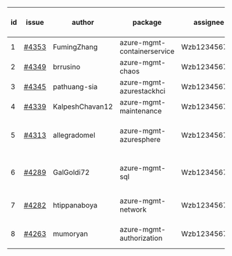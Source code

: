 | id | issue | author | package | assignee | bot advice | created date of issue | target release date | date from target |
| ------ | ------ | ------ | ------ | ------ | ------ | ------ | ------ | :-----: |
| 1 | [#4353](https://github.com/Azure/sdk-release-request/issues/4353) | FumingZhang | azure-mgmt-containerservice | Wzb123456789 | new comment. | 07-21 | 08-25 |  |
| 2 | [#4349](https://github.com/Azure/sdk-release-request/issues/4349) | brrusino | azure-mgmt-chaos | Wzb123456789 |  | 07-20 | 08-25 |  |
| 3 | [#4345](https://github.com/Azure/sdk-release-request/issues/4345) | pathuang-sia | azure-mgmt-azurestackhci | Wzb123456789 | new comment. | 07-19 | 08-25 |  |
| 4 | [#4339](https://github.com/Azure/sdk-release-request/issues/4339) | KalpeshChavan12 | azure-mgmt-maintenance | Wzb123456789 |  | 07-15 | 08-25 |  |
| 5 | [#4313](https://github.com/Azure/sdk-release-request/issues/4313) | allegradomel | azure-mgmt-azuresphere | Wzb123456789 | close to release date.  FirstBeta | 06-29 | 07-28 | 2 |
| 6 | [#4289](https://github.com/Azure/sdk-release-request/issues/4289) | GalGoldi72 | azure-mgmt-sql | Wzb123456789 | close to release date.  HoldOn | 06-27 | 07-28 | 2 |
| 7 | [#4282](https://github.com/Azure/sdk-release-request/issues/4282) | htippanaboya | azure-mgmt-network | Wzb123456789 | close to release date.  | 06-26 | 07-28 | 2 |
| 8 | [#4263](https://github.com/Azure/sdk-release-request/issues/4263) | mumoryan | azure-mgmt-authorization | Wzb123456789 | close to release date.  | 06-21 | 07-28 | 2 |
